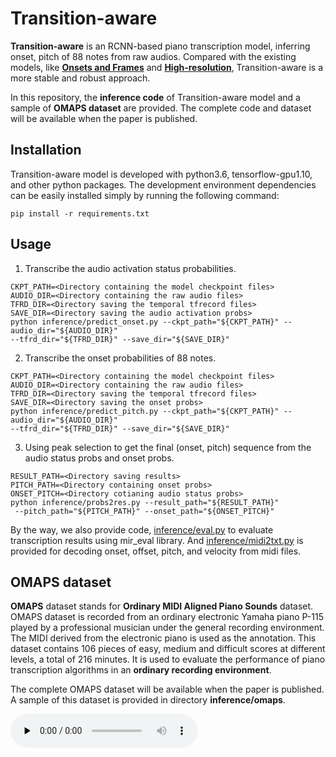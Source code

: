# Transition-aware
**Transition-aware** is an RCNN-based piano transcription model, inferring onset, pitch of 88 notes from raw audios. Compared with the existing models, like [**Onsets and Frames**](https://github.com/magenta/magenta/tree/master/magenta/models/onsets_frames_transcription) and [**High-resolution**](https://github.com/qiuqiangkong/piano_transcription_inference), Transition-aware is a more stable and robust approach.

In this repository, the **inference code** of Transition-aware model and a sample of **OMAPS dataset** are provided. The complete code and dataset will be available when the paper is published.

## Installation
Transition-aware model is developed with python3.6, tensorflow-gpu1.10, and other python packages. The development environment dependencies can be easily installed simply by running the following command:
```shell
pip install -r requirements.txt
```

## Usage
1. Transcribe the audio activation status probabilities.
  ```shell
  CKPT_PATH=<Directory containing the model checkpoint files>
  AUDIO_DIR=<Directory containing the raw audio files>
  TFRD_DIR=<Directory saving the temporal tfrecord files>
  SAVE_DIR=<Directory saving the audio activation probs>
  python inference/predict_onset.py --ckpt_path="${CKPT_PATH}" --audio_dir="${AUDIO_DIR}" 
  --tfrd_dir="${TFRD_DIR}" --save_dir="${SAVE_DIR}"
  ```
2. Transcribe the onset probabilities of 88 notes.
  ```shell
  CKPT_PATH=<Directory containing the model checkpoint files>
  AUDIO_DIR=<Directory containing the raw audio files>
  TFRD_DIR=<Directory saving the temporal tfrecord files>
  SAVE_DIR=<Directory saving the onset probs>
  python inference/predict_pitch.py --ckpt_path="${CKPT_PATH}" --audio_dir="${AUDIO_DIR}" 
  --tfrd_dir="${TFRD_DIR}" --save_dir="${SAVE_DIR}"
  ```
3. Using peak selection to get the final (onset, pitch) sequence from the audio status probs and onset probs.
  ```shell
  RESULT_PATH=<Directory saving results>
  PITCH_PATH=<Directory containing onset probs>
  ONSET_PITCH=<Directory cotianing audio status probs>
  python inference/probs2res.py --result_path="${RESULT_PATH}"
   --pitch_path="${PITCH_PATH}" --onset_path="${ONSET_PITCH}"
  ```

By the way, we also provide code, [inference/eval.py](inference/eval.py)  to evaluate transcription results using mir_eval library. And [inference/midi2txt.py](inference/midi2txt.py) is provided for decoding onset, offset, pitch,  and velocity from midi files.

## OMAPS dataset
**OMAPS** dataset stands for **Ordinary MIDI Aligned Piano Sounds** dataset. OMAPS dataset is recorded from an ordinary electronic Yamaha piano P-115 played by a professional musician under the general recording environment. The MIDI derived from the electronic piano is used as the annotation. This dataset contains 106 pieces of easy, medium and difficult scores at different levels, a total of 216 minutes. It is used to evaluate the performance of piano transcription algorithms in an **ordinary recording environment**.

The complete OMAPS dataset will be available when the paper is published. A sample of this dataset is provided in directory **inference/omaps**.

<audio id="audio" controls="" preload="none">
   <source id="mp3" src="omaps/sample.mp3">
</audio>